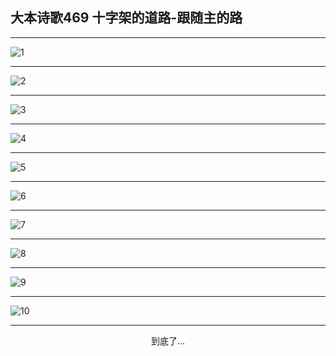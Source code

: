 
## 大本诗歌469 十字架的道路-跟随主的路
        
<div id="aplayer0"></div>

---

<img alt="1" data-original="/data/d0468/1.png">

---

<img alt="2" data-original="/data/d0468/2.png">

---

<img alt="3" data-original="/data/d0468/3.png">

---

<img alt="4" data-original="/data/d0468/4.png">

---

<img alt="5" data-original="/data/d0468/5.png">

---

<img alt="6" data-original="/data/d0468/6.png">

---

<img alt="7" data-original="/data/d0468/7.png">

---

<img alt="8" data-original="/data/d0468/8.png">

---

<img alt="9" data-original="/data/d0468/9.png">

---

<img alt="10" data-original="/data/d0468/10.png">

---

<p style="text-align: center">到底了...</p>

<script src="/js/dist-view.js"></script>

<script>
MAIN.id = 'd0468';
        
const ap0 = new APlayer({
    container: document.getElementById('aplayer0'),
    volume: 1,
    loop: 'none',
    preload: 'none',
    audio: [{
        name: '大本诗歌469.mp3',
        artist: '大本诗歌',
        url: 'https://res.wx.qq.com/voice/getvoice?mediaid=MzI0NTk3MDM5M18yMjQ3NDkzNDA0',
        cover: '/favicon'
    }]
});
</script>
